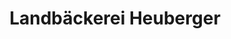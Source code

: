---
title: "Landbäckerei Heuberger"
url: /grossschoenbrunn/landbaeckerei-heuberger/
shop: Bäckerei
---